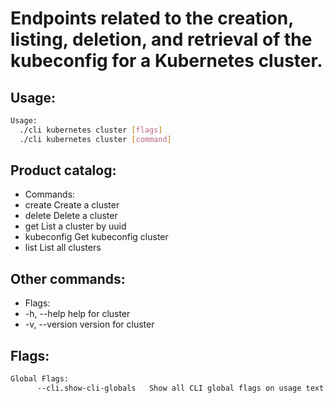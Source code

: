 # Endpoints related to the creation, listing, deletion, and retrieval of the kubeconfig for a Kubernetes cluster.

## Usage:
```bash
Usage:
  ./cli kubernetes cluster [flags]
  ./cli kubernetes cluster [command]
```

## Product catalog:
- Commands:
- create      Create a cluster
- delete      Delete a cluster
- get         List a cluster by uuid
- kubeconfig  Get kubeconfig cluster
- list        List all clusters

## Other commands:
- Flags:
- -h, --help      help for cluster
- -v, --version   version for cluster

## Flags:
```bash
Global Flags:
      --cli.show-cli-globals   Show all CLI global flags on usage text
```

